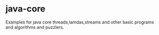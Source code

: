 # java-core

Examples for java core threads,lamdas,streams and other basic programs and algorithms and puzzlers.
